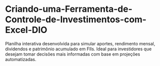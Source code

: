 # Criando-uma-Ferramenta-de-Controle-de-Investimentos-com-Excel-DIO
Planilha interativa desenvolvida para simular aportes, rendimento mensal, dividendos e patrimônio acumulado em FIIs. Ideal para investidores que desejam tomar decisões mais informadas com base em projeções automatizadas.
